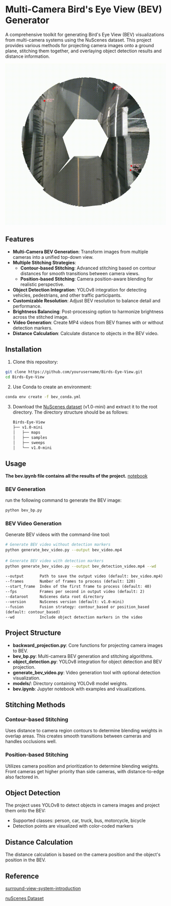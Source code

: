 # Multi-Camera Bird's Eye View (BEV) Generator

A comprehensive toolkit for generating Bird's Eye View (BEV) visualizations from multi-camera systems using the NuScenes dataset. This project provides various methods for projecting camera images onto a ground plane, stitching them together, and overlaying object detection results and distance information.

![Demo](videos/bev_video_detection.gif)

## Features

- **Multi-Camera BEV Generation**: Transform images from multiple cameras into a unified top-down view.
- **Multiple Stitching Strategies**:
  - **Contour-based Stitching**: Advanced stitching based on contour distances for smooth transitions between camera views.
  - **Position-based Stitching**: Camera position-aware blending for realistic perspective.
- **Object Detection Integration**: YOLOv8 integration for detecting vehicles, pedestrians, and other traffic participants.
- **Customizable Resolution**: Adjust BEV resolution to balance detail and performance.
- **Brightness Balancing**: Post-processing option to harmonize brightness across the stitched image.
- **Video Generation**: Create MP4 videos from BEV frames with or without detection markers.
- **Distance Calculation**: Calculate distance to objects in the BEV video.

## Installation

1. Clone this repository:
```bash
git clone https://github.com/yourusername/Birds-Eye-View.git
cd Birds-Eye-View
```

2. Use Conda to create an environment:
```bash
conda env create -f bev_conda.yml
```

3. Download the [NuScenes dataset](https://www.nuscenes.org/download) (v1.0-mini) and extract it to the root directory.
   The directory structure should be as follows:
   ```
   Birds-Eye-View
   ├── v1.0-mini
   │   ├── maps
   │   ├── samples
   │   ├── sweeps
   │   └── v1.0-mini
   ```

## Usage
**The bev.ipynb file contains all the results of the project.**
[notebook](bev.ipynb)

### BEV Generation
run the following command to generate the BEV image:
```python
python bev_bp.py
```

### BEV Video Generation

Generate BEV videos with the command-line tool:

```bash
# Generate BEV video without detection markers
python generate_bev_video.py --output bev_video.mp4

# Generate BEV video with detection markers
python generate_bev_video.py --output bev_detection_video.mp4 --wd
```

```
--output       Path to save the output video (default: bev_video.mp4)
--frames       Number of frames to process (default: 120)
--start_frame  Index of the first frame to process (default: 40)
--fps          Frames per second in output video (default: 2)
--dataroot     NuScenes data root directory
--version      NuScenes version (default: v1.0-mini)
--fusion       Fusion strategy: contour_based or position_based (default: contour_based)
--wd           Include object detection markers in the video
```

## Project Structure

- **backward_projection.py**: Core functions for projecting camera images to BEV.
- **bev_bp.py**: Multi-camera BEV generation and stitching algorithms.
- **object_detection.py**: YOLOv8 integration for object detection and BEV projection.
- **generate_bev_video.py**: Video generation tool with optional detection visualization.
- **models/**: Directory containing YOLOv8 model weights.
- **bev.ipynb**: Jupyter notebook with examples and visualizations.

## Stitching Methods

### Contour-based Stitching
Uses distance to camera region contours to determine blending weights in overlap areas. This creates smooth transitions between cameras and handles occlusions well.

### Position-based Stitching
Utilizes camera position and prioritization to determine blending weights. Front cameras get higher priority than side cameras, with distance-to-edge also factored in.

## Object Detection

The project uses YOLOv8 to detect objects in camera images and project them onto the BEV:

- Supported classes: person, car, truck, bus, motorcycle, bicycle
- Detection points are visualized with color-coded markers

## Distance Calculation

The distance calculation is based on the camera position and the object's position in the BEV.

## Reference
[surround-view-system-introduction](https://github.com/hynpu/surround-view-system-introduction/blob/master/doc/en.md)

[nuScenes Dataset](https://github.com/nutonomy/nuscenes-devkit)